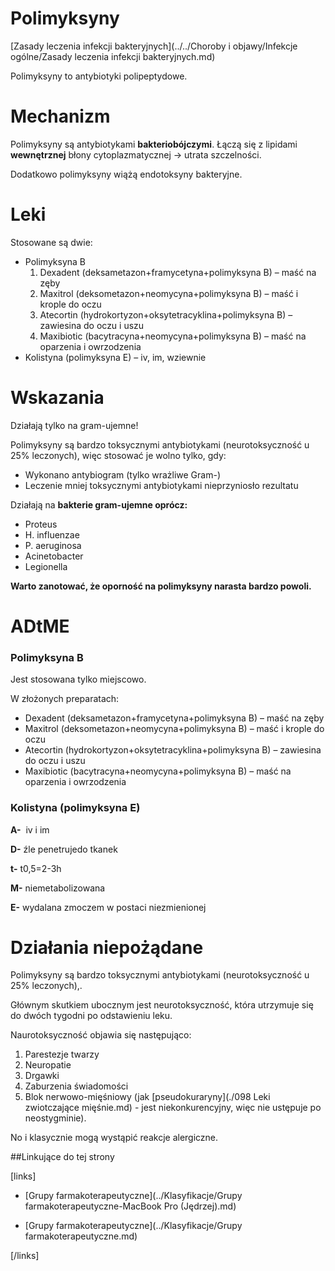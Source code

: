 # Polimyksyny

[Zasady leczenia infekcji bakteryjnych](../../Choroby i objawy/Infekcje ogólne/Zasady leczenia infekcji bakteryjnych.md)



Polimyksyny to antybiotyki polipeptydowe.



# Mechanizm

Polimyksyny są antybiotykami **bakteriobójczymi**. Łączą się z lipidami **wewnętrznej** błony cytoplazmatycznej → utrata szczelności.

Dodatkowo polimyksyny wiążą endotoksyny bakteryjne.



# Leki

Stosowane są dwie:

- Polimyksyna B
  1. Dexadent (deksametazon+framycetyna+polimyksyna B) – maść na zęby
  2. Maxitrol (deksometazon+neomycyna+polimyksyna B) – maść i krople do oczu
  3. Atecortin (hydrokortyzon+oksytetracyklina+polimyksyna B) – zawiesina do oczu i uszu
  4. Maxibiotic (bacytracyna+neomycyna+polimyksyna B) – maść na oparzenia i owrzodzenia
- Kolistyna (polimyksyna E) – iv, im, wziewnie



# Wskazania

Działają tylko na gram-ujemne!

Polimyksyny są bardzo toksycznymi antybiotykami (neurotoksyczność u 25% leczonych), więc stosować je wolno tylko, gdy:

- Wykonano antybiogram (tylko wrażliwe Gram-)
- Leczenie mniej toksycznymi antybiotykami nieprzyniosło rezultatu



Działają na **bakterie gram-ujemne oprócz:** 

- Proteus
- H. influenzae
- P. aeruginosa
- Acinetobacter
- Legionella

**Warto zanotować, że oporność na polimyksyny narasta bardzo powoli.**



# ADtME

### Polimyksyna B

Jest stosowana tylko miejscowo.

W złożonych preparatach:

- Dexadent (deksametazon+framycetyna+polimyksyna B) – maść na zęby
- Maxitrol (deksometazon+neomycyna+polimyksyna B) – maść i krople do oczu
- Atecortin (hydrokortyzon+oksytetracyklina+polimyksyna B) – zawiesina do oczu i uszu
- Maxibiotic (bacytracyna+neomycyna+polimyksyna B) – maść na oparzenia i owrzodzenia



### Kolistyna (polimyksyna E)

**A-**  iv i im

**D-** źle penetrujedo tkanek

**t-** t0,5=2-3h

**M-** niemetabolizowana

**E-** wydalana zmoczem w postaci niezmienionej



# Działania niepożądane

Polimyksyny są bardzo toksycznymi antybiotykami (neurotoksyczność u 25% leczonych),.

Głównym skutkiem ubocznym jest neurotoksyczność, która utrzymuje się do dwóch tygodni po odstawieniu leku.

Naurotoksyczność objawia się następująco:

1. Parestezje twarzy
2. Neuropatie
3. Drgawki
4. Zaburzenia świadomości
5. Blok nerwowo-mięśniowy (jak [pseudokuraryny](./098 Leki zwiotczające mięśnie.md) - jest niekonkurencyjny, więc nie ustępuje po neostygminie).

No i klasycznie mogą wystąpić reakcje alergiczne.



##Linkujące do tej strony

[links]

- [Grupy farmakoterapeutyczne](../Klasyfikacje/Grupy farmakoterapeutyczne-MacBook Pro (Jędrzej).md)

- [Grupy farmakoterapeutyczne](../Klasyfikacje/Grupy farmakoterapeutyczne.md)


[/links]











